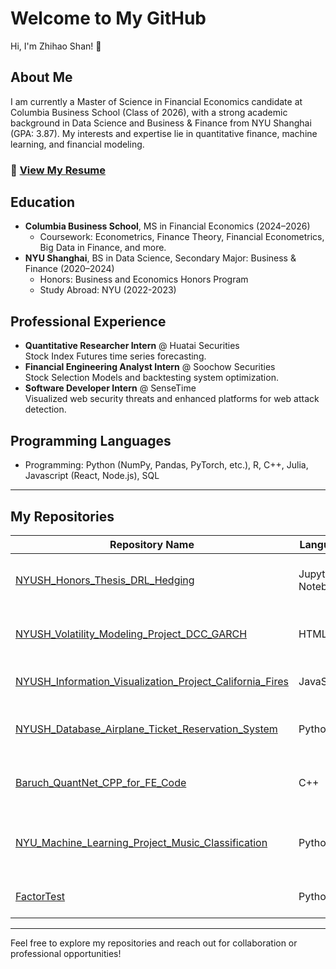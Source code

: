 # Welcome to My GitHub

Hi, I'm Zhihao Shan! 👋

## About Me
I am currently a Master of Science in Financial Economics candidate at Columbia Business School (Class of 2026), with a strong academic background in Data Science and Business & Finance from NYU Shanghai (GPA: 3.87). My interests and expertise lie in quantitative finance, machine learning, and financial modeling.

### 📄 [View My Resume](assets/Zhihao_Shan_Resume.pdf)

## Education
- **Columbia Business School**, MS in Financial Economics (2024–2026)
  - Coursework: Econometrics, Finance Theory, Financial Econometrics, Big Data in Finance, and more.
- **NYU Shanghai**, BS in Data Science, Secondary Major: Business & Finance (2020–2024)
  - Honors: Business and Economics Honors Program
  - Study Abroad: NYU (2022-2023)

## Professional Experience
- **Quantitative Researcher Intern** @ Huatai Securities  
  Stock Index Futures time series forecasting.
- **Financial Engineering Analyst Intern** @ Soochow Securities  
  Stock Selection Models and backtesting system optimization.
- **Software Developer Intern** @ SenseTime  
  Visualized web security threats and enhanced platforms for web attack detection.

## Programming Languages
- Programming: Python (NumPy, Pandas, PyTorch, etc.), R, C++, Julia, Javascript (React, Node.js), SQL

---

## My Repositories

| Repository Name                                         | Language         | Description                                |
|--------------------------------------------------------|------------------|--------------------------------------------|
| [NYUSH_Honors_Thesis_DRL_Hedging](https://github.com/james-shan/NYUSH_Honors_Thesis_DRL_Hedging) | Jupyter Notebook | Deep reinforcement learning for hedging. |
| [NYUSH_Volatility_Modeling_Project_DCC_GARCH](https://github.com/james-shan/NYUSH_Volatility_Modeling_Project_DCC_GARCH) | HTML | DCC-GARCH volatility modeling project.|
| [NYUSH_Information_Visualization_Project_California_Fires](https://github.com/james-shan/NYUSH_Information_Visualization_Project_California_Fires) | JavaScript | Visualizing California wildfires.         |
| [NYUSH_Database_Airplane_Ticket_Reservation_System](https://github.com/james-shan/NYUSH_Database_Airplane_Ticket_Reservation_System) | Python | A database system for ticket reservations. |
| [Baruch_QuantNet_CPP_for_FE_Code](https://github.com/james-shan/Baruch_QuantNet_CPP_for_FE_Code) | C++ | C++ projects for quantitative finance.     |
| [NYU_Machine_Learning_Project_Music_Classification](https://github.com/james-shan/NYU_Machine_Learning_Project_Music_Classification) | Python | Music classification using machine learning. |
| [FactorTest](https://github.com/jltxzxy/FactorTest)     | Python           | A factor-testing library for finance.      |

---

Feel free to explore my repositories and reach out for collaboration or professional opportunities!

